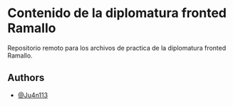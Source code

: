 
# Contenido de la diplomatura fronted Ramallo

Repositorio remoto para los archivos de practica de la diplomatura fronted Ramallo.

## Authors

- [@Ju4n113](https://www.github.com/octokatherine)

